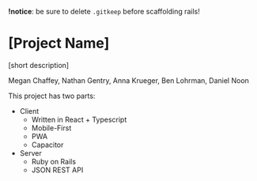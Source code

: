 **!notice**: be sure to delete `.gitkeep` before scaffolding rails!

# [Project Name]

\[short description]

Megan Chaffey, Nathan Gentry, Anna Krueger, Ben Lohrman, Daniel Noon

This project has two parts:

- Client
  - Written in React + Typescript
  - Mobile-First
  - PWA
  - Capacitor
- Server
  - Ruby on Rails
  - JSON REST API
